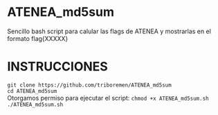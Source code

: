 # ATENEA_md5sum
Sencillo bash script para calular las flags de ATENEA y mostrarlas en el formato flag{XXXXX}

# INSTRUCCIONES
`git clone https://github.com/triboremen/ATENEA_md5sum` <br />
`cd ATENEA_md5sum` <br />
Otorgamos permiso para ejecutar el script: `chmod +x ATENEA_md5sum.sh` <br />
`./ATENEA_md5sum.sh`

